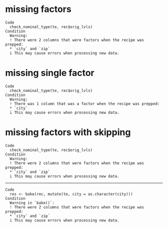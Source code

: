 # missing factors

    Code
      check_nominal_type(te, rec$orig_lvls)
    Condition
      Warning:
      ! There were 2 columns that were factors when the recipe was prepped:
      * `city` and `zip`
      i This may cause errors when processing new data.

# missing single factor

    Code
      check_nominal_type(te, rec$orig_lvls)
    Condition
      Warning:
      ! There was 1 column that was a factor when the recipe was prepped:
      * `city`
      i This may cause errors when processing new data.

# missing factors with skipping

    Code
      check_nominal_type(te, rec$orig_lvls)
    Condition
      Warning:
      ! There were 2 columns that were factors when the recipe was prepped:
      * `city` and `zip`
      i This may cause errors when processing new data.

---

    Code
      res <- bake(rec, mutate(te, city = as.character(city)))
    Condition
      Warning in `bake()`:
      ! There were 2 columns that were factors when the recipe was prepped:
      * `city` and `zip`
      i This may cause errors when processing new data.

